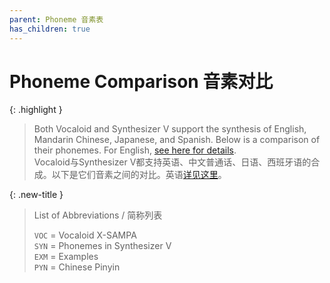 ```yaml
---
parent: Phoneme 音素表
has_children: true
---
```


# Phoneme Comparison 音素对比

{: .highlight }
> Both Vocaloid and Synthesizer V support the synthesis of English, Mandarin Chinese, Japanese, and Spanish. Below is a comparison of their phonemes. For English, [see here for details](https://arpasing.neocities.org/en/resources/phoneme-chart).  
> Vocaloid与Synthesizer V都支持英语、中文普通话、日语、西班牙语的合成。以下是它们音素之间的对比。英语[详见这里](https://arpasing.neocities.org/zs/resources/phoneme-chart)。

{: .new-title }
> List of Abbreviations / 简称列表
>
> `VOC` = Vocaloid X-SAMPA  
> `SYN` = Phonemes in Synthesizer V  
> `EXM` = Examples  
> `PYN` = Chinese Pinyin  







